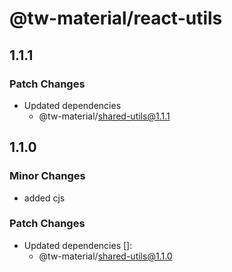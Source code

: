 # @tw-material/react-utils

## 1.1.1

### Patch Changes

- Updated dependencies
  - @tw-material/shared-utils@1.1.1

## 1.1.0

### Minor Changes

- added cjs

### Patch Changes

- Updated dependencies []:
  - @tw-material/shared-utils@1.1.0
